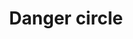 ---
title: Danger circle
categories:
tags:
icon: danger-circle
svg: '<svg xmlns="http://www.w3.org/2000/svg" width="24" height="24" fill="none" viewBox="0 0 24 24" stroke-width="1.5" stroke-linecap="round" stroke-linejoin="round" stroke="currentColor"><circle cx="12" cy="12" r="10"/><path d="M12 7.25v5.5"/><path stroke-width="2" d="M11.995 16h.01"/></svg>'
---